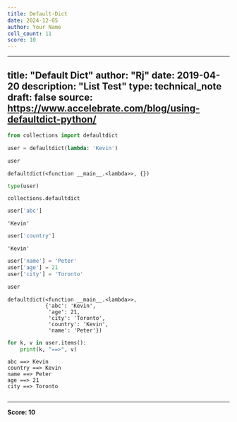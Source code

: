```yaml
---
title: Default-Dict
date: 2024-12-05
author: Your Name
cell_count: 11
score: 10
---
```


---
title: "Default Dict"
author: "Rj"
date: 2019-04-20
description: "List Test"
type: technical_note
draft: false
source: https://www.accelebrate.com/blog/using-defaultdict-python/
---

```python
from collections import defaultdict
```


```python
user = defaultdict(lambda: 'Kevin')
```


```python
user
```




    defaultdict(<function __main__.<lambda>>, {})




```python
type(user)
```




    collections.defaultdict




```python
user['abc']
```




    'Kevin'




```python
user['country']
```




    'Kevin'




```python
user['name'] = 'Peter'
user['age'] = 21
user['city'] = 'Toronto'
```


```python
user
```




    defaultdict(<function __main__.<lambda>>,
                {'abc': 'Kevin',
                 'age': 21,
                 'city': 'Toronto',
                 'country': 'Kevin',
                 'name': 'Peter'})




```python
for k, v in user.items():
    print(k, "==>", v)
```

    abc ==> Kevin
    country ==> Kevin
    name ==> Peter
    age ==> 21
    city ==> Toronto



```python

```


---
**Score: 10**